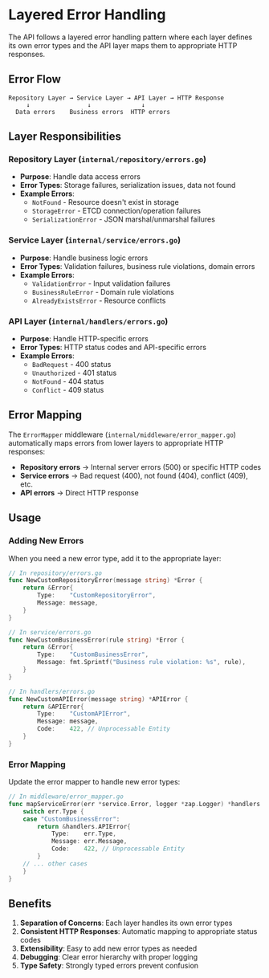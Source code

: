 # Layered Error Handling

The API follows a layered error handling pattern where each layer defines its own error types and the API layer maps them to appropriate HTTP responses.

## Error Flow

```
Repository Layer → Service Layer → API Layer → HTTP Response
     ↓                ↓              ↓
  Data errors    Business errors  HTTP errors
```

## Layer Responsibilities

### Repository Layer (`internal/repository/errors.go`)
- **Purpose**: Handle data access errors
- **Error Types**: Storage failures, serialization issues, data not found
- **Example Errors**: 
  - `NotFound` - Resource doesn't exist in storage
  - `StorageError` - ETCD connection/operation failures
  - `SerializationError` - JSON marshal/unmarshal failures

### Service Layer (`internal/service/errors.go`)
- **Purpose**: Handle business logic errors
- **Error Types**: Validation failures, business rule violations, domain errors
- **Example Errors**:
  - `ValidationError` - Input validation failures
  - `BusinessRuleError` - Domain rule violations
  - `AlreadyExistsError` - Resource conflicts

### API Layer (`internal/handlers/errors.go`)
- **Purpose**: Handle HTTP-specific errors
- **Error Types**: HTTP status codes and API-specific errors
- **Example Errors**:
  - `BadRequest` - 400 status
  - `Unauthorized` - 401 status
  - `NotFound` - 404 status
  - `Conflict` - 409 status

## Error Mapping

The `ErrorMapper` middleware (`internal/middleware/error_mapper.go`) automatically maps errors from lower layers to appropriate HTTP responses:

- **Repository errors** → Internal server errors (500) or specific HTTP codes
- **Service errors** → Bad request (400), not found (404), conflict (409), etc.
- **API errors** → Direct HTTP response

## Usage

### Adding New Errors

When you need a new error type, add it to the appropriate layer:

```go
// In repository/errors.go
func NewCustomRepositoryError(message string) *Error {
    return &Error{
        Type:    "CustomRepositoryError",
        Message: message,
    }
}

// In service/errors.go  
func NewCustomBusinessError(rule string) *Error {
    return &Error{
        Type:    "CustomBusinessError", 
        Message: fmt.Sprintf("Business rule violation: %s", rule),
    }
}

// In handlers/errors.go
func NewCustomAPIError(message string) *APIError {
    return &APIError{
        Type:    "CustomAPIError",
        Message: message,
        Code:    422, // Unprocessable Entity
    }
}
```

### Error Mapping

Update the error mapper to handle new error types:

```go
// In middleware/error_mapper.go
func mapServiceError(err *service.Error, logger *zap.Logger) *handlers.APIError {
    switch err.Type {
    case "CustomBusinessError":
        return &handlers.APIError{
            Type:    err.Type,
            Message: err.Message,
            Code:    422, // Unprocessable Entity
        }
    // ... other cases
    }
}
```

## Benefits

1. **Separation of Concerns**: Each layer handles its own error types
2. **Consistent HTTP Responses**: Automatic mapping to appropriate status codes
3. **Extensibility**: Easy to add new error types as needed
4. **Debugging**: Clear error hierarchy with proper logging
5. **Type Safety**: Strongly typed errors prevent confusion

